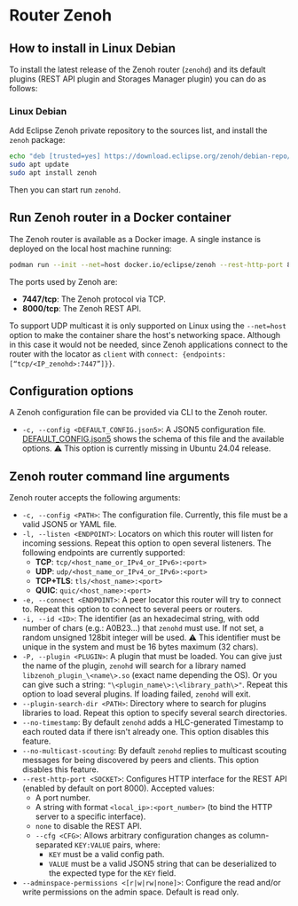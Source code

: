 # Router Zenoh

## How to install in Linux Debian
To install the latest release of the Zenoh router (```zenohd```) and its default plugins (REST API plugin and Storages Manager plugin) you can do as follows:

### Linux Debian
Add Eclipse Zenoh private repository to the sources list, and install the ```zenoh``` package:
```bash
echo "deb [trusted=yes] https://download.eclipse.org/zenoh/debian-repo/ /" | sudo tee -a /etc/apt/sources.list.d/zenoh.list > /dev/null
sudo apt update
sudo apt install zenoh
````
Then you can start run ```zenohd```.

## Run Zenoh router in a Docker container 
The Zenoh router is available as a Docker image. A single instance is deployed on the local host machine running:
```bash
podman run --init --net=host docker.io/eclipse/zenoh --rest-http-port 8000
```

The ports used by Zenoh are:
- **7447/tcp**: The Zenoh protocol via TCP.
- **8000/tcp**: The Zenoh REST API.

To support UDP multicast it is only supported on Linux using the ```--net=host``` option to make the container share the host's networking space. Although in this case it would not be needed, since Zenoh applications connect to the router with the locator as ```client``` with ````connect: {endpoints: [“tcp/<IP_zenohd>:7447”]}}````.

## Configuration options
A Zenoh configuration file can be provided via CLI to the Zenoh router.
- ```-c, --config <DEFAULT_CONFIG.json5>```: A JSON5 configuration file. [DEFAULT_CONFIG.json5](https://github.com/izaballa/SDV/blob/main/Zenoh-Architecture/Cloud-Layer/DEFAULT_CONFIG.json5) shows the schema of this file and the available options.
⚠️ This option is currently missing in Ubuntu 24.04 release.

## Zenoh router command line arguments
Zenoh router accepts the following arguments:
- ```-c, --config <PATH>```: The configuration file. Currently, this file must be a valid JSON5 or YAML file.
- ```-l, --listen <ENDPOINT>```: Locators on which this router will listen for incoming sessions. Repeat this option to open several listeners. The following endpoints are currently supported:
  - **TCP**: ```tcp/<host_name_or_IPv4_or_IPv6>:<port>```
  - **UDP**: ```udp/<host_name_or_IPv4_or_IPv6>:<port>```
  - **TCP+TLS**: ```tls/<host_name>:<port>```
  - **QUIC**: ```quic/<host_name>:<port>```
- ```-e, --connect <ENDPOINT>```: A peer locator this router will try to connect to. Repeat this option to connect to several peers or routers.
- ```-i, --id <ID>```: The identifier (as an hexadecimal string, with odd number of chars (e.g.: A0B23...) that ```zenohd``` must use. If not set, a random unsigned 128bit integer will be used. ⚠️ This identifier must be unique in the system and must be 16 bytes maximum (32 chars).
- ```-P, --plugin <PLUGIN>```: A plugin that must be loaded. You can give just the name of the plugin, ```zenohd``` will search for a library named ```libzenoh_plugin_\<name\>.so``` (exact name depending the OS). Or you can give such a string: ```"\<plugin_name\>:\<library_path\>"```. Repeat this option to load several plugins. If loading failed, ```zenohd``` will exit.
- ```--plugin-search-dir <PATH>```: Directory where to search for plugins libraries to load. Repeat this option to specify several search directories.
- ```--no-timestamp```: By default ```zenohd``` adds a HLC-generated Timestamp to each routed data if there isn't already one. This option disables this feature.
- ```--no-multicast-scouting```: By default ```zenohd``` replies to multicast scouting messages for being discovered by peers and clients. This option disables this feature.
- ```--rest-http-port <SOCKET>```: Configures HTTP interface for the REST API (enabled by default on port 8000). Accepted values:
  - A port number.
  - A string with format ```<local_ip>:<port_number>``` (to bind the HTTP server to a specific interface).
  - `none` to disable the REST API.
  - ```--cfg <CFG>```: Allows arbitrary configuration changes as column-separated ```KEY:VALUE``` pairs, where:
    - ```KEY``` must be a valid config path.
    - ```VALUE``` must be a valid JSON5 string that can be deserialized to the expected type for the ```KEY``` field.
- ```--adminspace-permissions <[r|w|rw|none]>```: Configure the read and/or write permissions on the admin space. Default is read only.
